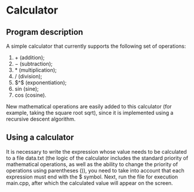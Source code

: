 # Calculator
## Program description
A simple calculator that currently supports the following set of operations:
1) $+$ (addition);  
2) $-$ (subtraction);  
3) $*$ (multiplication);  
4) $/$ (division);  
5) $^$ (exponentiation);  
6) sin (sine);  
7) cos (cosine).  

New mathematical operations are easily added to this calculator (for example, taking the square root sqrt), since it is implemented using a recursive descent algorithm.  
## Using a calculator
It is necessary to write the expression whose value needs to be calculated to a file data.txt (the logic of the calculator includes the standard priority of mathematical operations, as well as the ability to change the priority of operations using parentheses ()), you need to take into account that each expression must end with the $ symbol. Next, run the file for execution main.cpp, after which the calculated value will appear on the screen.
